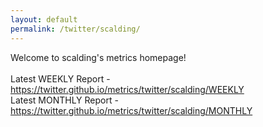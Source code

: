 ```yaml
---
layout: default
permalink: /twitter/scalding/
---
```

Welcome to scalding's metrics homepage!
<br><br>
Latest WEEKLY Report - <a href="https://twitter.github.io/metrics/twitter/scalding/WEEKLY">https://twitter.github.io/metrics/twitter/scalding/WEEKLY</a>
<br>
Latest MONTHLY Report - <a href="https://twitter.github.io/metrics/twitter/scalding/MONTHLY">https://twitter.github.io/metrics/twitter/scalding/MONTHLY</a>
<br>
